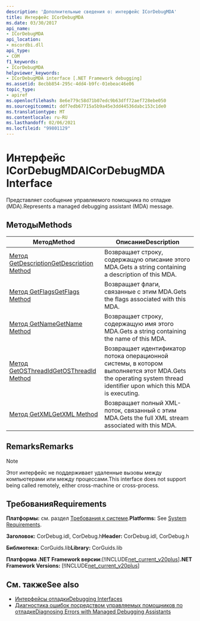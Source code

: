 ```yaml
---
description: 'Дополнительные сведения о: интерфейс ICorDebugMDA'
title: Интерфейс ICorDebugMDA
ms.date: 03/30/2017
api_name:
- ICorDebugMDA
api_location:
- mscordbi.dll
api_type:
- COM
f1_keywords:
- ICorDebugMDA
helpviewer_keywords:
- ICorDebugMDA interface [.NET Framework debugging]
ms.assetid: 8ecbb854-295c-4dd4-b9fc-01ebeac46e06
topic_type:
- apiref
ms.openlocfilehash: 8e6e779c58d71b07edc9b63dff72aef728ebe050
ms.sourcegitcommit: ddf7edb67715a5b9a45e3dd44536dabc153c1de0
ms.translationtype: MT
ms.contentlocale: ru-RU
ms.lasthandoff: 02/06/2021
ms.locfileid: "99801129"
---
```

# <a name="icordebugmda-interface"></a><span data-ttu-id="32014-103">Интерфейс ICorDebugMDA</span><span class="sxs-lookup"><span data-stu-id="32014-103">ICorDebugMDA Interface</span></span>

<span data-ttu-id="32014-104">Представляет сообщение управляемого помощника по отладке (MDA).</span><span class="sxs-lookup"><span data-stu-id="32014-104">Represents a managed debugging assistant (MDA) message.</span></span>  
  
## <a name="methods"></a><span data-ttu-id="32014-105">Методы</span><span class="sxs-lookup"><span data-stu-id="32014-105">Methods</span></span>  
  
|<span data-ttu-id="32014-106">Метод</span><span class="sxs-lookup"><span data-stu-id="32014-106">Method</span></span>|<span data-ttu-id="32014-107">Описание</span><span class="sxs-lookup"><span data-stu-id="32014-107">Description</span></span>|  
|------------|-----------------|  
|[<span data-ttu-id="32014-108">Метод GetDescription</span><span class="sxs-lookup"><span data-stu-id="32014-108">GetDescription Method</span></span>](icordebugmda-getdescription-method.md)|<span data-ttu-id="32014-109">Возвращает строку, содержащую описание этого MDA.</span><span class="sxs-lookup"><span data-stu-id="32014-109">Gets a string containing a description of this MDA.</span></span>|  
|[<span data-ttu-id="32014-110">Метод GetFlags</span><span class="sxs-lookup"><span data-stu-id="32014-110">GetFlags Method</span></span>](icordebugmda-getflags-method.md)|<span data-ttu-id="32014-111">Возвращает флаги, связанные с этим MDA.</span><span class="sxs-lookup"><span data-stu-id="32014-111">Gets the flags associated with this MDA.</span></span>|  
|[<span data-ttu-id="32014-112">Метод GetName</span><span class="sxs-lookup"><span data-stu-id="32014-112">GetName Method</span></span>](icordebugmda-getname-method.md)|<span data-ttu-id="32014-113">Возвращает строку, содержащую имя этого MDA.</span><span class="sxs-lookup"><span data-stu-id="32014-113">Gets a string containing the name of this MDA.</span></span>|  
|[<span data-ttu-id="32014-114">Метод GetOSThreadId</span><span class="sxs-lookup"><span data-stu-id="32014-114">GetOSThreadId Method</span></span>](icordebugmda-getosthreadid-method.md)|<span data-ttu-id="32014-115">Возвращает идентификатор потока операционной системы, в котором выполняется этот MDA.</span><span class="sxs-lookup"><span data-stu-id="32014-115">Gets the operating system thread identifier upon which this MDA is executing.</span></span>|  
|[<span data-ttu-id="32014-116">Метод GetXML</span><span class="sxs-lookup"><span data-stu-id="32014-116">GetXML Method</span></span>](icordebugmda-getxml-method.md)|<span data-ttu-id="32014-117">Возвращает полный XML-поток, связанный с этим MDA.</span><span class="sxs-lookup"><span data-stu-id="32014-117">Gets the full XML stream associated with this MDA.</span></span>|  
  
## <a name="remarks"></a><span data-ttu-id="32014-118">Remarks</span><span class="sxs-lookup"><span data-stu-id="32014-118">Remarks</span></span>  
  
> [!NOTE]
> <span data-ttu-id="32014-119">Этот интерфейс не поддерживает удаленные вызовы между компьютерами или между процессами.</span><span class="sxs-lookup"><span data-stu-id="32014-119">This interface does not support being called remotely, either cross-machine or cross-process.</span></span>  
  
## <a name="requirements"></a><span data-ttu-id="32014-120">Требования</span><span class="sxs-lookup"><span data-stu-id="32014-120">Requirements</span></span>  

 <span data-ttu-id="32014-121">**Платформы:** см. раздел [Требования к системе](../../get-started/system-requirements.md).</span><span class="sxs-lookup"><span data-stu-id="32014-121">**Platforms:** See [System Requirements](../../get-started/system-requirements.md).</span></span>  
  
 <span data-ttu-id="32014-122">**Заголовок:** CorDebug.idl, CorDebug.h</span><span class="sxs-lookup"><span data-stu-id="32014-122">**Header:** CorDebug.idl, CorDebug.h</span></span>  
  
 <span data-ttu-id="32014-123">**Библиотека:** CorGuids.lib</span><span class="sxs-lookup"><span data-stu-id="32014-123">**Library:** CorGuids.lib</span></span>  
  
 <span data-ttu-id="32014-124">**Платформа .NET Framework версии:**[!INCLUDE[net_current_v20plus](../../../../includes/net-current-v20plus-md.md)]</span><span class="sxs-lookup"><span data-stu-id="32014-124">**.NET Framework Versions:** [!INCLUDE[net_current_v20plus](../../../../includes/net-current-v20plus-md.md)]</span></span>  
  
## <a name="see-also"></a><span data-ttu-id="32014-125">См. также</span><span class="sxs-lookup"><span data-stu-id="32014-125">See also</span></span>

- [<span data-ttu-id="32014-126">Интерфейсы отладки</span><span class="sxs-lookup"><span data-stu-id="32014-126">Debugging Interfaces</span></span>](debugging-interfaces.md)
- [<span data-ttu-id="32014-127">Диагностика ошибок посредством управляемых помощников по отладке</span><span class="sxs-lookup"><span data-stu-id="32014-127">Diagnosing Errors with Managed Debugging Assistants</span></span>](../../debug-trace-profile/diagnosing-errors-with-managed-debugging-assistants.md)

